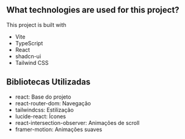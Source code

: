 
## What technologies are used for this project?

This project is built with

- Vite
- TypeScript
- React
- shadcn-ui
- Tailwind CSS

## Bibliotecas Utilizadas

- react: Base do projeto
- react-router-dom: Navegação
- tailwindcss: Estilização
- lucide-react: Ícones
- react-intersection-observer: Animações de scroll
- framer-motion: Animações suaves
